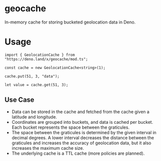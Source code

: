 # geocache

In-memory cache for storing bucketed geolocation data in Deno.

# Usage

```
import { GeolocationCache } from "https://deno.land/x/geocache/mod.ts";

const cache = new GeolocationCache<string>(1);

cache.put(51, 3, "data");

let value = cache.get(51, 3);
```

## Use Case

- Data can be stored in the cache and fetched from the cache given a latitude
  and longitude.
- Coordinates are grouped into buckets, and data is cached per bucket. Each
  bucket represents the space between the graticules.
- The space between the graticules is determined by the given interval in
  decimal degrees. A lower interval decreases the distance between the
  graticules and increases the accuracy of geolocation data, but it also
  increases the maximum cache size.
- The underlying cache is a TTL cache (more policies are planned).

